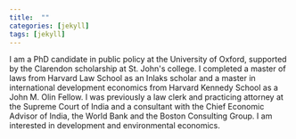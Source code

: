 ```yaml
---
title:  ""
categories: [jekyll]
tags: [jekyll]
---
```

I am  a PhD candidate in public policy at the University of Oxford, supported by the Clarendon scholarship at St. John's college. I completed a master of laws from Harvard Law School as an Inlaks scholar and a master in international development economics from Harvard Kennedy School as a John M. Olin Fellow. I was previously a law clerk and practicing attorney at the Supreme Court of India and a consultant with the Chief Economic Advisor of India, the World Bank and the Boston Consulting Group. I am interested in development and environmental economics.
